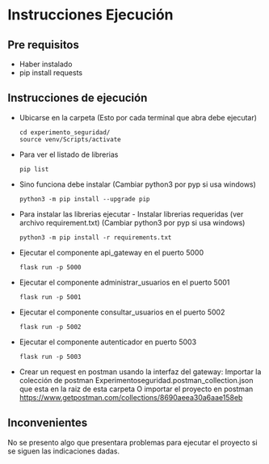 # Instrucciones Ejecución


## Pre requisitos

- Haber instalado
- pip install requests

## Instrucciones de ejecución

* Ubicarse en la carpeta  (Esto por cada terminal que abra debe ejecutar)

    ```
    cd experimento_seguridad/
    source venv/Scripts/activate
- Para ver el listado de librerias
    ```
    pip list
- Sino funciona debe instalar (Cambiar python3 por pyp si usa windows)
    ```
    python3 -m pip install --upgrade pip
- Para instalar las librerias ejecutar - Instalar librerias requeridas (ver archivo requirement.txt)  (Cambiar python3 por pyp si usa windows)
    ```
    python3 -m pip install -r requirements.txt
- Ejecutar el componente api_gateway en el puerto 5000
    ```cd api_gateway/
    flask run -p 5000
- Ejecutar el componente administrar_usuarios en el puerto 5001
    ```cd administrar_usuarios/
    flask run -p 5001    
- Ejecutar el componente consultar_usuarios en el puerto 5002
    ```cd consultar_usuarios/
    flask run -p 5002  
- Ejecutar el componente autenticador en puerto 5003
    ```cd autenticador/
    flask run -p 5003

- Crear un request en postman usando la interfaz del gateway:
    Importar la colección de postman  Experimentoseguridad.postman_collection.json que esta en la raiz de esta carpeta
    O importar el proyecto en postman https://www.getpostman.com/collections/8690aeea30a6aae158eb


## Inconvenientes

No se presento algo que presentara problemas para ejecutar el proyecto si se siguen las indicaciones dadas.
